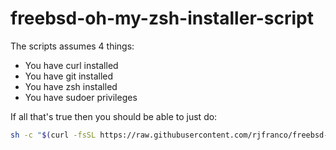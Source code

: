 # freebsd-oh-my-zsh-installer-script

The scripts assumes 4 things:

- You have curl installed
- You have git installed
- You have zsh installed
- You have sudoer privileges

If all that's true then you should be able to just do:

```sh
sh -c "$(curl -fsSL https://raw.githubusercontent.com/rjfranco/freebsd-oh-my-zsh-installer-script/master/freebsd-ohmyzsh-install.sh)"
```
